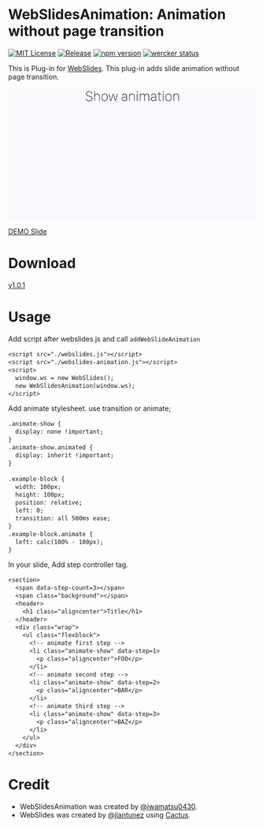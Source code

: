 # WebSlidesAnimation: Animation without page transition

[![MIT License](https://img.shields.io/badge/license-MIT-blue.svg)](http://opensource.org/licenses/MIT)
[![Release](https://img.shields.io/github/release/iwamatsu0430/WebSlidesAnimation.svg)](https://github.com/iwamatsu0430/WebSlidesAnimation/releases/latest)
[![npm version](https://badge.fury.io/js/webslides-animation.svg)](https://badge.fury.io/js/webslides-animation)
[![wercker status](https://app.wercker.com/status/b46bf7c99fb9ddb1eb260f419b4adc4f/s/master "wercker status")](https://app.wercker.com/project/byKey/b46bf7c99fb9ddb1eb260f419b4adc4f)

This is Plug-in for [WebSlides](https://webslides.tv/). This plug-in adds slide animation without page transition.

![DEMO](demo.gif)

[DEMO Slide](https://iwamatsu0430.github.io/WebSlidesAnimation/example/)

# Download

[v1.0.1](https://github.com/iwamatsu0430/WebSlidesAnimation/releases/download/1.0.1/webslides-animation.js)

# Usage

Add script after webslides.js and call `addWebSlideAnimation`

```
<script src="./webslides.js"></script>
<script src="./webslides-animation.js"></script>
<script>
  window.ws = new WebSlides();
  new WebSlidesAnimation(window.ws);
</script>
```

Add animate stylesheet. use transition or animate;

```
.animate-show {
  display: none !important;
}
.animate-show.animated {
  display: inherit !important;
}

.example-block {
  width: 100px;
  height: 100px;
  position: relative;
  left: 0;
  transition: all 500ms ease;
}
.example-block.animate {
  left: calc(100% - 100px);
}
```

In your slide, Add step controller tag.

```
<section>
  <span data-step-count=3></span>
  <span class="background"></span>
  <header>
    <h1 class="aligncenter">Title</h1>
  </header>
  <div class="wrap">
    <ul class="flexblock">
      <!-- animate first step -->
      <li class="animate-show" data-step=1>
        <p class="aligncenter">FOO</p>
      </li>
      <!-- animate second step -->
      <li class="animate-show" data-step=2>
        <p class="aligncenter">BAR</p>
      </li>
      <!-- animate third step -->
      <li class="animate-show" data-step=3>
        <p class="aligncenter">BAZ</p>
      </li>
    </ul>
  </div>
</section>
```

# Credit

- WebSlidesAnimation was created by [@iwamatsu0430](https://github.com/iwamatsu0430).
- WebSlides was created by [@jlantunez](https://twitter.com/jlantunez) using [Cactus](https://github.com/eudicots/Cactus).
